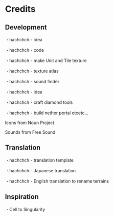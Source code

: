 # Credits
## Development
・hachchch - idea

・hachchch - code

・hachchch - make Unit and Tile texture

・hachchch - texture atlas

・hachchch - sound finder

・hachchch - idea

・hachchch - craft diamond tools

・hachchch - build nether portal etcetc...

Icons from Noun Project

Sounds from Free Sound
## Translation
・hachchch - translation template

・hachchch - Japanese translation

・hachchch - English translation to rename terrains

## Inspiration
・Cell to Singularity
